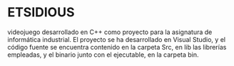 # ETSIDIOUS
videojuego desarrollado en C++ como proyecto para la asignatura de informática industrial.
El proyecto se ha desarrollado en Visual Studio, y el código fuente se encuentra contenido en la carpeta Src, en lib las librerías empleadas, y el binario junto con el ejecutable, en la carpeta bin.
